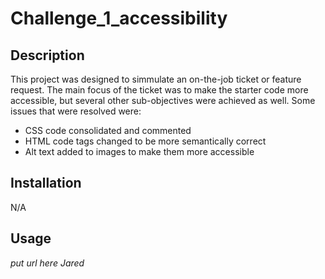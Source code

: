 # Challenge_1_accessibility

## Description

This project was designed to simmulate an on-the-job ticket or feature request. The main focus of the ticket was to make the starter code more accessible, but several other sub-objectives were achieved as well. Some issues that were resolved were:

- CSS code consolidated and commented
- HTML code tags changed to be more semantically correct
- Alt text added to images to make them more accessible

## Installation

N/A

## Usage

*put url here Jared*
